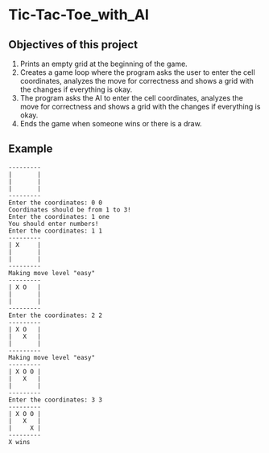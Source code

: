 # Tic-Tac-Toe_with_AI
## Objectives of this project
1. Prints an empty grid at the beginning of the game.
2. Creates a game loop where the program asks the user to enter the cell coordinates, analyzes the move for correctness and shows a grid with the changes if everything is okay.
3. The program asks the AI to enter the cell coordinates, analyzes the move for correctness and shows a grid with the changes if everything is okay.
4. Ends the game when someone wins or there is a draw.
## Example
```
---------
|       |
|       |
|       |
---------
Enter the coordinates: 0 0
Coordinates should be from 1 to 3!
Enter the coordinates: 1 one
You should enter numbers!
Enter the coordinates: 1 1
---------
| X     |
|       |
|       |
---------
Making move level "easy"
---------
| X O   |
|       |
|       |
---------
Enter the coordinates: 2 2
---------
| X O   |
|   X   |
|       |
---------
Making move level "easy"
---------
| X O O |
|   X   |
|       |
---------
Enter the coordinates: 3 3
---------
| X O O |
|   X   |
|     X |
---------
X wins
```
